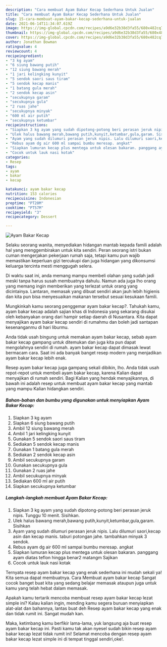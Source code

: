 ```yaml
---
description: "Cara membuat Ayam Bakar Kecap Sederhana Untuk Jualan"
title: "Cara membuat Ayam Bakar Kecap Sederhana Untuk Jualan"
slug: 15-cara-membuat-ayam-bakar-kecap-sederhana-untuk-jualan
date: 2021-06-14T11:34:07.619Z
image: https://img-global.cpcdn.com/recipes/a9d6e32b38d3fa55/680x482cq70/ayam-bakar-kecap-foto-resep-utama.jpg
thumbnail: https://img-global.cpcdn.com/recipes/a9d6e32b38d3fa55/680x482cq70/ayam-bakar-kecap-foto-resep-utama.jpg
cover: https://img-global.cpcdn.com/recipes/a9d6e32b38d3fa55/680x482cq70/ayam-bakar-kecap-foto-resep-utama.jpg
author: Jonathan Bowman
ratingvalue: 4
reviewcount: 4
recipeingredient:
- "3 kg ayam"
- "6 siung bawang putih"
- "12 siung bawang merah"
- "1 jari kelingking kunyit"
- "5 sendok saori saus tiram"
- "5 sendok kecap manis"
- "1 batang gula merah"
- "2 sendok kecap asin"
- "secukupnya garam"
- "secukupnya gula"
- "2 ruas jahe"
- "secukupnya minyak"
- "600 ml air putih"
- "secukupnya ketumbar"
recipeinstructions:
- "Siapkan 3 kg ayam yang sudah dipotong-potong beri perasan jeruk nipis. Tunggu 10 menit. Sisihkan."
- "Ulek halus bawang merah,bawang putih,kunyit,ketumbar,gula,garam. Sisihkan"
- "Ayam yang sudah dilumuri perasan jeruk nipis. Lalu dilumuri saori,kecap asin dan kecap manis. taburi potongan jahe. tambahkan minyak 3 sendok."
- "Rebus ayam dg air 600 ml sampai bumbu meresap. angkat"
- "Siapkan lumuran kecap plus mentega untuk olesan bakaran. panggang ayam diatas teflon hingga benar2 matangm Sajikan"
- "Cocok untuk lauk nasi kotak"
categories:
- Resep
tags:
- ayam
- bakar
- kecap

katakunci: ayam bakar kecap 
nutrition: 153 calories
recipecuisine: Indonesian
preptime: "PT20M"
cooktime: "PT57M"
recipeyield: "3"
recipecategory: Dessert

---
```



![Ayam Bakar Kecap](https://img-global.cpcdn.com/recipes/a9d6e32b38d3fa55/680x482cq70/ayam-bakar-kecap-foto-resep-utama.jpg)

Selaku seorang wanita, menyediakan hidangan mantab kepada famili adalah hal yang menggembirakan untuk kita sendiri. Peran seorang istri bukan cuman mengerjakan pekerjaan rumah saja, tetapi kamu pun wajib memastikan keperluan gizi tercukupi dan juga hidangan yang dikonsumsi keluarga tercinta mesti menggugah selera.

Di waktu  saat ini, anda memang mampu membeli olahan yang sudah jadi meski tanpa harus susah membuatnya dahulu. Namun ada juga lho orang yang memang ingin memberikan yang terlezat untuk orang yang dicintainya. Lantaran, memasak yang dibuat sendiri akan jauh lebih higienis dan kita pun bisa menyesuaikan makanan tersebut sesuai kesukaan famili. 



Mungkinkah kamu seorang penggemar ayam bakar kecap?. Tahukah kamu, ayam bakar kecap adalah sajian khas di Indonesia yang sekarang disukai oleh kebanyakan orang dari hampir setiap daerah di Nusantara. Kita dapat menyajikan ayam bakar kecap sendiri di rumahmu dan boleh jadi santapan kesenanganmu di hari liburmu.

Anda tidak usah bingung untuk memakan ayam bakar kecap, sebab ayam bakar kecap gampang untuk ditemukan dan juga kita pun dapat mengolahnya sendiri di rumah. ayam bakar kecap dapat dimasak lewat bermacam cara. Saat ini ada banyak banget resep modern yang menjadikan ayam bakar kecap lebih enak.

Resep ayam bakar kecap juga gampang sekali dibikin, lho. Anda tidak usah repot-repot untuk membeli ayam bakar kecap, karena Kalian dapat menyajikan di rumah sendiri. Bagi Kalian yang hendak menyajikannya, di bawah ini adalah resep untuk membuat ayam bakar kecap yang mantab yang mampu Kalian hidangkan sendiri.

<!--inarticleads1-->

##### Bahan-bahan dan bumbu yang digunakan untuk menyiapkan Ayam Bakar Kecap:

1. Siapkan 3 kg ayam
1. Siapkan 6 siung bawang putih
1. Ambil 12 siung bawang merah
1. Ambil 1 jari kelingking kunyit
1. Gunakan 5 sendok saori saus tiram
1. Sediakan 5 sendok kecap manis
1. Gunakan 1 batang gula merah
1. Sediakan 2 sendok kecap asin
1. Ambil secukupnya garam
1. Gunakan secukupnya gula
1. Gunakan 2 ruas jahe
1. Ambil secukupnya minyak
1. Sediakan 600 ml air putih
1. Siapkan secukupnya ketumbar




<!--inarticleads2-->

##### Langkah-langkah membuat Ayam Bakar Kecap:

1. Siapkan 3 kg ayam yang sudah dipotong-potong beri perasan jeruk nipis. Tunggu 10 menit. Sisihkan.
1. Ulek halus bawang merah,bawang putih,kunyit,ketumbar,gula,garam. Sisihkan
1. Ayam yang sudah dilumuri perasan jeruk nipis. Lalu dilumuri saori,kecap asin dan kecap manis. taburi potongan jahe. tambahkan minyak 3 sendok.
1. Rebus ayam dg air 600 ml sampai bumbu meresap. angkat
1. Siapkan lumuran kecap plus mentega untuk olesan bakaran. panggang ayam diatas teflon hingga benar2 matangm Sajikan
1. Cocok untuk lauk nasi kotak




Ternyata resep ayam bakar kecap yang enak sederhana ini mudah sekali ya! Kita semua dapat membuatnya. Cara Membuat ayam bakar kecap Sangat cocok banget buat kita yang sedang belajar memasak ataupun juga untuk kamu yang telah hebat dalam memasak.

Apakah kamu tertarik mencoba membuat resep ayam bakar kecap lezat simple ini? Kalau kalian ingin, mending kamu segera buruan menyiapkan alat-alat dan bahannya, lantas buat deh Resep ayam bakar kecap yang enak dan tidak rumit ini. Sangat mudah kan. 

Maka, ketimbang kamu berfikir lama-lama, yuk langsung aja buat resep ayam bakar kecap ini. Pasti kamu tak akan nyesel sudah bikin resep ayam bakar kecap lezat tidak rumit ini! Selamat mencoba dengan resep ayam bakar kecap lezat simple ini di tempat tinggal sendiri,oke!.

